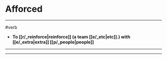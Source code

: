 # Afforced
---
#verb
- **To [[r/_reinforce|reinforce]] (a team [[e/_etc|etc]].) with [[e/_extra|extra]] [[p/_people|people]]**
---
---
